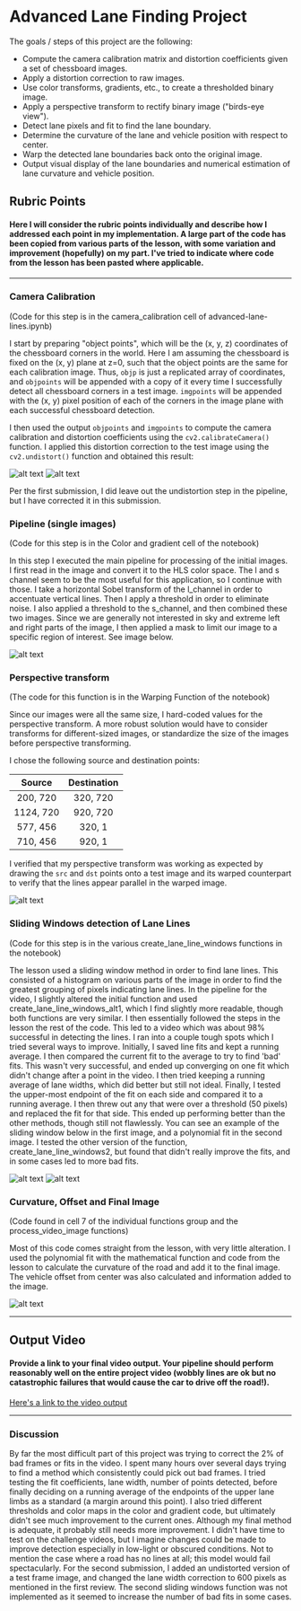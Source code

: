 # **Advanced Lane Finding Project**

The goals / steps of this project are the following:

* Compute the camera calibration matrix and distortion coefficients given a set of chessboard images.
* Apply a distortion correction to raw images.
* Use color transforms, gradients, etc., to create a thresholded binary image.
* Apply a perspective transform to rectify binary image ("birds-eye view").
* Detect lane pixels and fit to find the lane boundary.
* Determine the curvature of the lane and vehicle position with respect to center.
* Warp the detected lane boundaries back onto the original image.
* Output visual display of the lane boundaries and numerical estimation of lane curvature and vehicle position.

[//]: # (Image References)

[image1]: output_images/undistorted_calibration1.jpg "Undistorted"
[image7]: output_images/undistorted_straight_lines1.jpg "Undistorted Test Frame"
[image2]: output_images/binary_straight_lines1.jpg "Binary Example"
[image3]: output_images/binary_warped_straight_lines1.jpg "Warp Example"
[image4]: output_images/line_fits_straight_lines1.jpg "Sliding Windows Visualization"
[image5]: output_images/warped_line_fits_straight_lines1.jpg "Fit Visualization"
[image6]: output_images/final_straight_lines1.jpg "Output Visualization"
[video1]: project_video_output.mp4 "Video"

## Rubric Points

#### Here I will consider the rubric points individually and describe how I addressed each point in my implementation.  A large part of the code has been copied from various parts of the lesson, with some variation and improvement (hopefully) on my part.  I've tried to indicate where code from the lesson has been pasted where applicable.

---


### Camera Calibration

(Code for this step is in the camera_calibration cell of advanced-lane-lines.ipynb)

I start by preparing "object points", which will be the (x, y, z) coordinates of the chessboard corners in the world. Here I am assuming the chessboard is fixed on the (x, y) plane at z=0, such that the object points are the same for each calibration image.  Thus, `objp` is just a replicated array of coordinates, and `objpoints` will be appended with a copy of it every time I successfully detect all chessboard corners in a test image.  `imgpoints` will be appended with the (x, y) pixel position of each of the corners in the image plane with each successful chessboard detection.  

I then used the output `objpoints` and `imgpoints` to compute the camera calibration and distortion coefficients using the `cv2.calibrateCamera()` function.  I applied this distortion correction to the test image using the `cv2.undistort()` function and obtained this result:

![alt text][image1]
![alt text][image7]

Per the first submission, I did leave out the undistortion step in the pipeline, but I have corrected it in this submission.

### Pipeline (single images)

(Code for this step is in the Color and gradient cell of the notebook)

In this step I executed the main pipeline for processing of the initial images.  I first read in the image and convert it to the HLS color space.  The l and s channel seem to be the most useful for this application, so I continue with those.  I take a horizontal Sobel transform of the l_channel in order to accentuate vertical lines.  Then I apply a threshold in order to eliminate noise.  I also applied a threshold to the s_channel, and then combined these two images.  Since we are generally not interested in sky and extreme left and right parts of the image, I then applied a mask to limit our image to a specific region of interest.  See image below.


![alt text][image2]



### Perspective transform

(The code for this function is in the Warping Function of the notebook)

Since our images were all the same size, I hard-coded values for the perspective transform.  A more robust solution would have to consider transforms for different-sized images, or standardize the size of the images before perspective transforming.

I chose the following source and destination points:

| Source        | Destination   |
|:-------------:|:-------------:|
| 200, 720      | 320, 720        |
| 1124, 720      | 920, 720      |
| 577, 456     | 320, 1      |
| 710, 456      | 920, 1        |

I verified that my perspective transform was working as expected by drawing the `src` and `dst` points onto a test image and its warped counterpart to verify that the lines appear parallel in the warped image.

![alt text][image3]




###  Sliding Windows detection of Lane Lines

(Code for this step is in the various create_lane_line_windows functions in the notebook)

The lesson used a sliding window method in order to find lane lines.  This consisted of a histogram on various parts of the image in order to find the greatest grouping of pixels indicating lane lines.  In the pipeline for the video, I slightly altered the initial function and used create_lane_line_windows_alt1, which I find slightly more readable, though both functions are very similar.  I then essentially followed the steps in the lesson the rest of the code.  This led to a video which was about 98% successful in detecting the lines.  I ran into a couple tough spots which I tried several ways to improve.  Initially, I saved line fits and kept a running average.  I then compared the current fit to the average to try to find 'bad' fits.  This wasn't very successful, and ended up converging on one fit which didn't change after a point in the video.  I then tried keeping a running average of lane widths, which did better but still not ideal.  Finally, I tested the upper-most endpoint of the fit on each side and compared it to a running average.  I then threw out any that were over a threshold (50 pixels) and replaced the fit for that side.  This ended up performing better than the other methods, though still not flawlessly.  You can see an example of the sliding window below in the first image, and a polynomial fit in the second image.
I tested the other version of the function, create_lane_line_windows2, but found that didn't really improve the fits, and in some cases led to more bad fits.


![alt text][image4]
![alt text][image5]

### Curvature, Offset and Final Image

(Code found in cell 7 of the individual functions group and the process_video_image functions)

Most of this code comes straight from the lesson, with very little alteration.  I used the polynomial fit with the mathematical function and code from the lesson to calculate the curvature of the road and add it to the final image.  The vehicle offset from center was also calculated and information added to the image.

![alt text][image6]

---

## Output Video

#### Provide a link to your final video output.  Your pipeline should perform reasonably well on the entire project video (wobbly lines are ok but no catastrophic failures that would cause the car to drive off the road!).

[Here's a link to the video output](project_video_output.mp4)

---

### Discussion

By far the most difficult part of this project was trying to correct the 2% of bad frames or fits in the video.  I spent many hours over several days trying to find a method which consistently could pick out bad frames.  I tried testing the fit coefficients, lane width, number of points detected, before finally deciding on a running average of the endpoints of the upper lane limbs as a standard (a margin around this point).  I also tried different thresholds and color maps in the color and gradient code, but ultimately didn't see much improvement to the current ones.  Although my final method is adequate, it probably still needs more improvement.  I didn't have time to test on the challenge videos, but I imagine changes could be made to improve detection especially in low-light or obscured conditions.  Not to mention the case where a road has no lines at all; this model would fail spectacularly.
For the second submission, I added an undistorted version of a test frame image, and changed the lane width correction to 600 pixels as mentioned in the first review.  The second sliding windows function was not implemented as it seemed to increase the number of bad fits in some cases.
